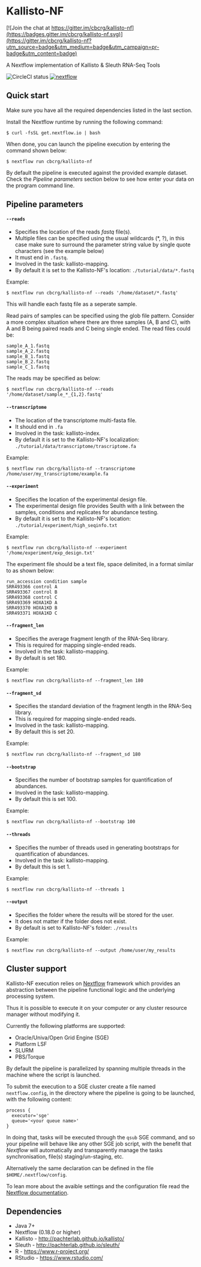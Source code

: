# Kallisto-NF

[![Join the chat at https://gitter.im/cbcrg/kallisto-nf](https://badges.gitter.im/cbcrg/kallisto-nf.svg)](https://gitter.im/cbcrg/kallisto-nf?utm_source=badge&utm_medium=badge&utm_campaign=pr-badge&utm_content=badge)

A Nextflow implementation of Kallisto & Sleuth RNA-Seq Tools

![CircleCI status](https://circleci.com/gh/cbcrg/kallisto-nf.png?style=shield)
[![nextflow](https://img.shields.io/badge/nextflow-%E2%89%A50.18.0-brightgreen.svg)](http://nextflow.io)

## Quick start 

Make sure you have all the required dependencies listed in the last section.

Install the Nextflow runtime by running the following command:

    $ curl -fsSL get.nextflow.io | bash


When done, you can launch the pipeline execution by entering the command shown below:

    $ nextflow run cbcrg/kallisto-nf
    

By default the pipeline is executed against the provided example dataset. 
Check the *Pipeline parameters*  section below to see how enter your data on the program 
command line.     
    


## Pipeline parameters

#### `--reads` 
   
* Specifies the location of the reads *fastq* file(s).
* Multiple files can be specified using the usual wildcards (*, ?), in this case make sure to surround the parameter string
  value by single quote characters (see the example below)
* It must end in `.fastq`.
* Involved in the task: kallisto-mapping.
* By default it is set to the Kallisto-NF's location: `./tutorial/data/*.fastq`

Example: 

    $ nextflow run cbcrg/kallisto-nf --reads '/home/dataset/*.fastq'

This will handle each fastq file as a seperate sample.

Read pairs of samples can be specified using the glob file pattern. Consider a more complex situation where there are three samples (A, B and C), with A and B being paired reads and C being single ended. The read files could be:
    
    sample_A_1.fastq
    sample_A_2.fastq
    sample_B_1.fastq
    sample_B_2.fastq 
    sample_C_1.fastq

The reads may be specified as below:

    $ nextflow run cbcrg/kallisto-nf --reads '/home/dataset/sample_*_{1,2}.fastq'    

  
#### `--transcriptome`

* The location of the transcriptome multi-fasta file.
* It should end in `.fa`
* Involved in the task: kallisto-index.
* By default it is set to the Kallisto-NF's localization: `./tutorial/data/transcriptome/trascriptome.fa`

Example:

    $ nextflow run cbcrg/kallisto-nf --transcriptome /home/user/my_transcriptome/example.fa


#### `--experiment`

* Specifies the location of the experimental design file.
* The experimental design file provides Seulth with a link between the samples, conditions and replicates for abundance testing. 
* By default it is set to the Kallisto-NF's location: `./tutorial/experiment/high_seqinfo.txt`

Example: 

    $ nextflow run cbcrg/kallisto-nf --experiment '/home/experiment/exp_design.txt'

The experiment file should be a text file, space delimited, in a format similar to as shown below:

    run_accession condition sample
    SRR493366 control A
    SRR493367 control B
    SRR493368 control C
    SRR493369 HOXA1KD A
    SRR493370 HOXA1KD B
    SRR493371 HOXA1KD C


#### `--fragment_len`

* Specifies the average fragment length of the RNA-Seq library.
* This is required for mapping single-ended reads.
* Involved in the task: kallisto-mapping.
* By default is set 180. 

Example: 

    $ nextflow run cbcrg/kallisto-nf --fragment_len 180


#### `--fragment_sd`

* Specifies the standard deviation of the fragment length in the RNA-Seq library.
* This is required for mapping single-ended reads.
* Involved in the task: kallisto-mapping.
* By default this is set 20.  

Example: 

    $ nextflow run cbcrg/kallisto-nf --fragment_sd 180


#### `--bootstrap` 

* Specifies the number of bootstrap samples for quantification of abundances.
* Involved in the task: kallisto-mapping.
* By default this is set 100. 

Example: 

    $ nextflow run cbcrg/kallisto-nf --bootstrap 100


#### `--threads` 

* Specifies the number of threads used in generating bootstraps for quantification of abundances.
* Involved in the task: kallisto-mapping.
* By default this is set 1. 

Example: 

    $ nextflow run cbcrg/kallisto-nf --threads 1


#### `--output` 
   
* Specifies the folder where the results will be stored for the user.  
* It does not matter if the folder does not exist.
* By default is set to Kallisto-NF's folder: `./results` 

Example: 

    $ nextflow run cbcrg/kallisto-nf --output /home/user/my_results 
  


## Cluster support

Kallisto-NF execution relies on [Nextflow](http://www.nextflow.io) framework which provides an 
abstraction between the pipeline functional logic and the underlying processing system.

Thus it is possible to execute it on your computer or any cluster resource
manager without modifying it.

Currently the following platforms are supported:

  + Oracle/Univa/Open Grid Engine (SGE)
  + Platform LSF
  + SLURM
  + PBS/Torque


By default the pipeline is parallelized by spanning multiple threads in the machine where the script is launched.

To submit the execution to a SGE cluster create a file named `nextflow.config`, in the directory
where the pipeline is going to be launched, with the following content:

    process {
      executor='sge'
      queue='<your queue name>'
    }

In doing that, tasks will be executed through the `qsub` SGE command, and so your pipeline will behave like any
other SGE job script, with the benefit that *Nextflow* will automatically and transparently manage the tasks
synchronisation, file(s) staging/un-staging, etc.

Alternatively the same declaration can be defined in the file `$HOME/.nextflow/config`.

To lean more about the avaible settings and the configuration file read the 
[Nextflow documentation](http://www.nextflow.io/docs/latest/config.html).
  
  
Dependencies 
------------

 * Java 7+ 
 * Nextflow (0.18.0 or higher)
 * Kallisto - http://pachterlab.github.io/kallisto/
 * Sleuth - http://pachterlab.github.io/sleuth/
 * R - https://www.r-project.org/
 * RStudio - https://www.rstudio.com/ 
